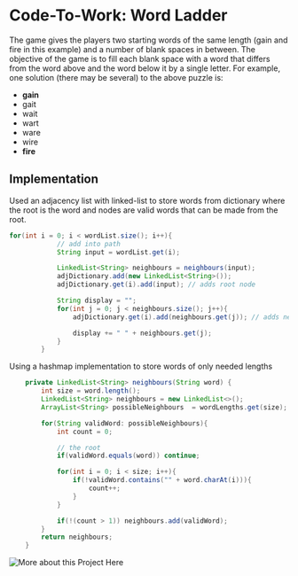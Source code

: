 # Code-To-Work: Word Ladder

The game gives the players two starting words of the same length (gain and fire in this example) and a number of blank spaces in between. The objective of the game is to fill each blank space with a word that differs from the word above and the word below it by a single letter. For example, one solution (there may be several) to the above puzzle is:

+ **gain**
+ gait
+ wait
+ wart
+ ware
+ wire
+ **fire**

## Implementation

Used an adjacency list with linked-list to store words from dictionary where the root is the word and nodes are valid words that can be made from the root. 

```  java       
for(int i = 0; i < wordList.size(); i++){
            // add into path
            String input = wordList.get(i);

            LinkedList<String> neighbours = neighbours(input);
            adjDictionary.add(new LinkedList<String>());
            adjDictionary.get(i).add(input); // adds root node

            String display = "";
            for(int j = 0; j < neighbours.size(); j++){
                adjDictionary.get(i).add(neighbours.get(j)); // adds neighbors to the root node

                display += " " + neighbours.get(j);
            }
        }
```

Using a hashmap implementation to store words of only needed lengths

``` java
    private LinkedList<String> neighbours(String word) {
        int size = word.length();
        LinkedList<String> neighbours = new LinkedList<>();
        ArrayList<String> possibleNeighbours  = wordLengths.get(size);

        for(String validWord: possibleNeighbours){
            int count = 0;

            // the root
            if(validWord.equals(word)) continue;

            for(int i = 0; i < size; i++){
                if(!validWord.contains("" + word.charAt(i))){
                    count++;
                }
            }

            if(!(count > 1)) neighbours.add(validWord);
        }
        return neighbours;
    }
```


![More about this Project Here][link]

[link]: (https://cswithandroid.withgoogle.com/content/unit?unit=39&lesson=41)


